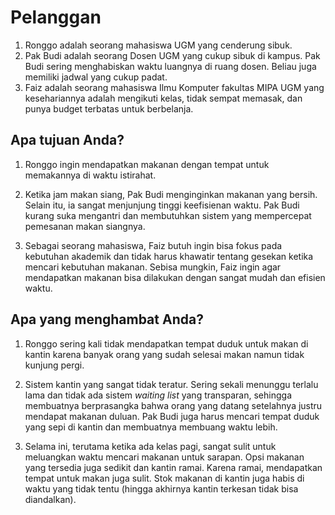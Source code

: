 # Pelanggan

1.  Ronggo adalah seorang mahasiswa UGM yang cenderung sibuk.
2.  Pak Budi adalah seorang Dosen UGM yang cukup sibuk di kampus. Pak Budi
    sering menghabiskan waktu luangnya di ruang dosen. Beliau juga memiliki
    jadwal yang cukup padat.
3.  Faiz adalah seorang mahasiswa Ilmu Komputer fakultas MIPA UGM yang
    kesehariannya adalah mengikuti kelas, tidak sempat memasak, dan punya budget
    terbatas untuk berbelanja.

## Apa tujuan Anda?

1.  Ronggo ingin mendapatkan makanan dengan tempat untuk memakannya di waktu
    istirahat.

2.  Ketika jam makan siang, Pak Budi menginginkan makanan yang bersih. Selain
    itu, ia sangat menjunjung tinggi keefisienan waktu. Pak Budi kurang suka
    mengantri dan membutuhkan sistem yang mempercepat pemesanan makan siangnya.

3.  Sebagai seorang mahasiswa, Faiz butuh ingin bisa fokus pada kebutuhan
    akademik dan tidak harus khawatir tentang gesekan ketika mencari kebutuhan
    makanan. Sebisa mungkin, Faiz ingin agar mendapatkan makanan bisa dilakukan
    dengan sangat mudah dan efisien waktu.

## Apa yang menghambat Anda?

1.  Ronggo sering kali tidak mendapatkan tempat duduk untuk makan di kantin
    karena banyak orang yang sudah selesai makan namun tidak kunjung pergi.

2.  Sistem kantin yang sangat tidak teratur. Sering sekali menunggu terlalu lama
    dan tidak ada sistem *waiting list* yang transparan, sehingga membuatnya
    berprasangka bahwa orang yang datang setelahnya justru mendapat makanan
    duluan. Pak Budi juga harus mencari tempat duduk yang sepi di kantin dan
    membuatnya membuang waktu lebih.

3.  Selama ini, terutama ketika ada kelas pagi, sangat sulit untuk meluangkan
    waktu mencari makanan untuk sarapan. Opsi makanan yang tersedia juga sedikit
    dan kantin ramai. Karena ramai, mendapatkan tempat untuk makan juga sulit.
    Stok makanan di kantin juga habis di waktu yang tidak tentu (hingga akhirnya
    kantin terkesan tidak bisa diandalkan).
